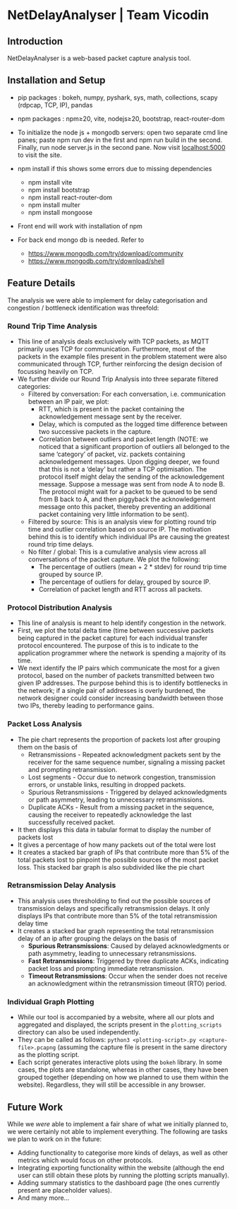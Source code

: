 # NetDelayAnalyser | Team Vicodin

## Introduction

NetDelayAnalyser is a web-based packet capture analysis tool.

## Installation and Setup
- pip packages :
    bokeh,
    numpy,
    pyshark,
    sys,
    math,
    collections,
    scapy (rdpcap, TCP, IP),
    pandas
    
- npm packages :
    npm≥20,
    vite,
    nodejs≥20,
    bootstrap,
    react-router-dom
- To initialize the node js + mongodb servers: open two separate cmd line panes; paste npm run dev in the first and npm run build in the second. Finally, run node server.js in the second pane. Now visit [localhost:5000](http://localhost:5000/) to visit the site.
- npm install
if this shows some errors due to missing dependencies 
    - npm install vite
    - npm install bootstrap
    - npm install react-router-dom
    - npm install multer
    - npm install mongoose
- Front end will work with installation of npm
- For back end mongo db is needed. Refer to
    - https://www.mongodb.com/try/download/community
    - https://www.mongodb.com/try/download/shell

  
## Feature Details

The analysis we were able to implement for delay categorisation and congestion / bottleneck identification was threefold:

### Round Trip Time Analysis

- This line of analysis deals exclusively with TCP packets, as MQTT primarily uses TCP for communication. Furthermore, most of the packets in the example files present in the problem statement were also communicated through TCP, further reinforcing the design decision of focussing heavily on TCP.
- We further divide our Round Trip Analysis into three separate filtered categories:
    - Filtered by conversation: For each conversation, i.e. communication between an IP pair, we plot:
        - RTT, which is present in the packet containing the acknowledgement message sent by the receiver.
        - Delay, which is computed as the logged time difference between two successive packets in the capture.
        - Correlation between outliers and packet length (NOTE: we noticed that a significant proportion of outliers all belonged to the same ‘category’ of packet, viz. packets containing acknowledgement messages. Upon digging deeper, we found that this is not a ‘delay’ but rather a TCP optimisation. The protocol itself might delay the sending of the acknowledgement message. Suppose a message was sent from node A to node B. The protocol might wait for a packet to be queued to be send from B back to A, and then piggyback the acknowledgement message onto this packet, thereby preventing an additional packet containing very little information to be sent).
    - Filtered by source: This is an analysis view for plotting round trip time and outlier correlation based on source IP. The motivation behind this is to identify which individual IPs are causing the greatest round trip time delays.
    - No filter / global: This is a cumulative analysis view across all conversations of the packet capture. We plot the following:
        - The percentage of outliers (mean + 2 * stdev) for round trip time grouped by source IP.
        - The percentage of outliers for delay, grouped by source IP.
        - Correlation of packet length and RTT across all packets.

### Protocol Distribution Analysis

- This line of analysis is meant to help identify congestion in the network.
- First, we plot the total delta time (time between successive packets being captured in the packet capture) for each individual transfer protocol encountered. The purpose of this is to indicate to the application programmer where the network is spending a majority of its time.
- We next identify the IP pairs which communicate the most for a given protocol, based on the number of packets transmitted between two given IP addresses. The purpose behind this is to identify bottlenecks in the network; if a single pair of addresses is overly burdened, the network designer could consider increasing bandwidth between those two IPs, thereby leading to performance gains.

### Packet Loss Analysis

- The pie chart represents the proportion of packets lost after grouping them on the basis of
    - Retransmissions - Repeated acknowledgment packets sent by the receiver for the same sequence number, signaling a missing packet and prompting retransmission.
    - Lost segments - Occur due to network congestion, transmission errors, or unstable links, resulting in dropped packets.
    - Spurious Retransmissions -  Triggered by delayed acknowledgments or path asymmetry, leading to unnecessary retransmissions.
    - Duplicate ACKs - Result from a missing packet in the sequence, causing the receiver to repeatedly acknowledge the last successfully received packet.
- It then displays this data in tabular format to display the number of packets lost
- It gives a percentage of how many packets out of the total were lost
- It creates a stacked bar graph of IPs that contribute more than 5% of the total packets lost to pinpoint the possible sources of the most packet loss. This stacked bar graph is also subdivided like the pie chart

### Retransmission Delay Analysis

- This analysis uses thresholding to find out the possible sources of transmission delays and specifically retransmission delays. It only displays IPs that contribute more than 5% of the total retransmission delay time
- It creates a stacked bar graph representing the total retransmission delay of an ip after grouping the delays on the basis of
    - **Spurious Retransmissions**: Caused by delayed acknowledgments or path asymmetry, leading to unnecessary retransmissions.
    - **Fast Retransmissions**: Triggered by three duplicate ACKs, indicating packet loss and prompting immediate retransmission.
    - **Timeout Retransmissions**: Occur when the sender does not receive an acknowledgment within the retransmission timeout (RTO) period.

### Individual Graph Plotting

- While our tool is accompanied by a website, where all our plots and aggregated and displayed, the scripts present in the `plotting_scripts` directory can also be used independently.
- They can be called as follows: `python3 <plotting-script>.py <capture-file>.pcapng` (assuming the capture file is present in the same directory as the plotting script.
- Each script generates interactive plots using the `bokeh` library. In some cases, the plots are standalone, whereas in other cases, they have been grouped together (depending on how we planned to use them within the website). Regardless, they will still be accessible in any browser.

## Future Work

While we *were* able to implement a fair share of what we initially planned to, we were certainly not able to implement everything. The following are tasks we plan to work on in the future:

- Adding functionality to categorise more kinds of delays, as well as other metrics which would focus on other protocols.
- Integrating exporting functionality within the website (although the end user can still obtain these plots by running the plotting scripts manually).
- Adding summary statistics to the dashboard page (the ones currently present are placeholder values).
- And many more…
